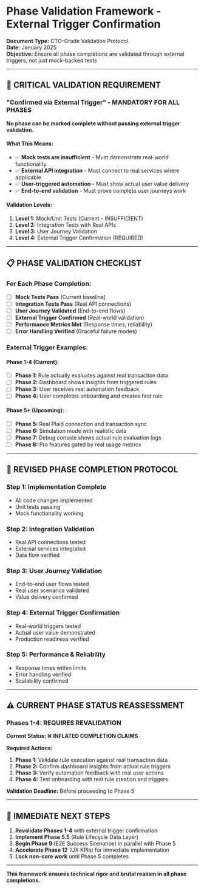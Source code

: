 # Phase Validation Framework - External Trigger Confirmation

**Document Type:** CTO-Grade Validation Protocol  
**Date:** January 2025  
**Objective:** Ensure all phase completions are validated through external triggers, not just mock-backed tests

---

## 🚦 **CRITICAL VALIDATION REQUIREMENT**

### **"Confirmed via External Trigger" - MANDATORY FOR ALL PHASES**

**No phase can be marked complete without passing external trigger validation.**

#### **What This Means:**
- ✅ **Mock tests are insufficient** - Must demonstrate real-world functionality
- ✅ **External API integration** - Must connect to real services where applicable
- ✅ **User-triggered automation** - Must show actual user value delivery
- ✅ **End-to-end validation** - Must prove complete user journeys work

#### **Validation Levels:**
1. **Level 1:** Mock/Unit Tests (Current - INSUFFICIENT)
2. **Level 2:** Integration Tests with Real APIs
3. **Level 3:** User Journey Validation
4. **Level 4:** External Trigger Confirmation (REQUIRED)

---

## 📋 **PHASE VALIDATION CHECKLIST**

### **For Each Phase Completion:**

- [ ] **Mock Tests Pass** (Current baseline)
- [ ] **Integration Tests Pass** (Real API connections)
- [ ] **User Journey Validated** (End-to-end flows)
- [ ] **External Trigger Confirmed** (Real-world validation)
- [ ] **Performance Metrics Met** (Response times, reliability)
- [ ] **Error Handling Verified** (Graceful failure modes)

### **External Trigger Examples:**

#### **Phase 1-4 (Current):**
- [ ] **Phase 1:** Rule actually evaluates against real transaction data
- [ ] **Phase 2:** Dashboard shows insights from triggered rules
- [ ] **Phase 3:** User receives real automation feedback
- [ ] **Phase 4:** User completes onboarding and creates first rule

#### **Phase 5+ (Upcoming):**
- [ ] **Phase 5:** Real Plaid connection and transaction sync
- [ ] **Phase 6:** Simulation mode with realistic data
- [ ] **Phase 7:** Debug console shows actual rule evaluation logs
- [ ] **Phase 8:** Pro features gated by real usage metrics

---

## 🔄 **REVISED PHASE COMPLETION PROTOCOL**

### **Step 1: Implementation Complete**
- All code changes implemented
- Unit tests passing
- Mock functionality working

### **Step 2: Integration Validation**
- Real API connections tested
- External services integrated
- Data flow verified

### **Step 3: User Journey Validation**
- End-to-end user flows tested
- Real user scenarios validated
- Value delivery confirmed

### **Step 4: External Trigger Confirmation**
- Real-world triggers tested
- Actual user value demonstrated
- Production readiness verified

### **Step 5: Performance & Reliability**
- Response times within limits
- Error handling verified
- Scalability confirmed

---

## ⚠️ **CURRENT PHASE STATUS REASSESSMENT**

### **Phases 1-4: REQUIRES REVALIDATION**

**Current Status:** ❌ **INFLATED COMPLETION CLAIMS**

**Required Actions:**
1. **Phase 1:** Validate rule execution against real transaction data
2. **Phase 2:** Confirm dashboard insights from actual rule triggers
3. **Phase 3:** Verify automation feedback with real user actions
4. **Phase 4:** Test onboarding with real rule creation and triggers

**Validation Deadline:** Before proceeding to Phase 5

---

## 🎯 **IMMEDIATE NEXT STEPS**

1. **Revalidate Phases 1-4** with external trigger confirmation
2. **Implement Phase 5.5** (Rule Lifecycle Data Layer)
3. **Begin Phase 9** (E2E Success Scenarios) in parallel with Phase 5
4. **Accelerate Phase 12** (UX KPIs) for immediate implementation
5. **Lock non-core work** until Phase 5 completes

---

**This framework ensures technical rigor and brutal realism in all phase completions.** 